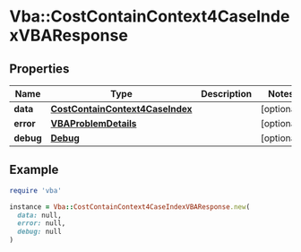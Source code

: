 # Vba::CostContainContext4CaseIndexVBAResponse

## Properties

| Name | Type | Description | Notes |
| ---- | ---- | ----------- | ----- |
| **data** | [**CostContainContext4CaseIndex**](CostContainContext4CaseIndex.md) |  | [optional] |
| **error** | [**VBAProblemDetails**](VBAProblemDetails.md) |  | [optional] |
| **debug** | [**Debug**](Debug.md) |  | [optional] |

## Example

```ruby
require 'vba'

instance = Vba::CostContainContext4CaseIndexVBAResponse.new(
  data: null,
  error: null,
  debug: null
)
```

